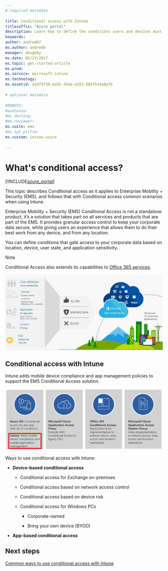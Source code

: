 ```yaml
---
# required metadata

title: Conditional access with Intune
titlesuffix: "Azure portal"
description: Learn how to define the conditions users and devices must meet to access company resources in Microsoft Intune."
keywords:
author: andredm7
ms.author: andredm
manager: dougeby
ms.date: 05/23/2017
ms.topic: get-started-article
ms.prod:
ms.service: microsoft-intune
ms.technology:
ms.assetid: a1973f38-ea55-43eb-a151-505fb34a8afb

# optional metadata

#ROBOTS:
#audience:
#ms.devlang:
#ms.reviewer:
ms.suite: ems
#ms.tgt_pltfrm:
ms.custom: intune-azure

---
```


# What's conditional access?

[!INCLUDE[azure_portal](./includes/azure_portal.md)]

This topic describes Conditional access as it applies to Enterprise Mobility + Security (EMS), and follows that with Conditional access common scenarios when using Intune.

Enterprise Mobility + Security (EMS) Conditional Access is not a standalone product, it’s a solution that takes part on all services and products that are part of the EMS. It provides granular access control to keep your corporate data secure, while giving users an experience that allows them to do their best work from any device, and from any location.

You can define conditions that gate access to your corporate data based on location, device, user state, and application sensitivity.

> [!NOTE] 
> Conditional Access also extends its capabilities to [Office 365 services](https://blogs.technet.microsoft.com/wbaer/2017/02/17/conditional-access-policies-with-sharepoint-online-and-onedrive-for-business/).

![Conditional access architectural diagram](./media/ca-diagram-1.png)

## Conditional access with Intune

Intune adds mobile device compliance and app management policies to support the EMS Conditional Access solution.

![Intune and conditional access when using EMS](./media/intune-with-ca-1.png)

Ways to use conditional access with Intune:

-   **Device-based conditional access**

    -   Conditional access for Exchange on-premises

    -   Conditional access based on network access control

    -   Conditional access based on device risk

    -   Conditional access for Windows PCs

        -   Corporate-owned

        -   Bring your own device (BYOD)

-   **App-based conditional access**

## Next steps

[Common ways to use conditional access with Intune](conditional-access-intune-common-ways-use.md)
